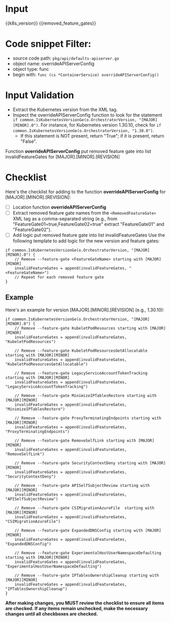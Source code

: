 
# Input 
<KubernetesVersion>{{k8s_version}}</KubernetesVersion>
<RemovedFeatureGate>{{removed_feature_gates}}</RemovedFeatureGate>

# Code snippet Filter:
   - source code path: `pkg/api/defaults-apiserver.go`
   - object name: overrideAPIServerConfig
   - object type: func
   - begin with: `func (cs *ContainerService) overrideAPIServerConfig()`

# Input Validation
- Extract the Kubernetes version from the <KubernetesVersion> XML tag.
- Inspect the overrideAPIServerConfig function to look for the statement `if common.IsKubernetesVersionGe(o.OrchestratorVersion, "[MAJOR][MINOR].0")`. For instance, for Kubernetes version 1.30.10, check for `if common.IsKubernetesVersionGe(o.OrchestratorVersion, "1.30.0")`.
    - If this statement is NOT present, return "True"; if it is present, return "False".

Function **overrideAPIServerConfig** put removed feature gate into list invalidFeatureGates for [MAJOR].[MINOR].[REVISION]

# Checklist
Here's the checklist for adding to the function **overrideAPIServerConfig** for [MAJOR].[MINOR].[REVISION]:

- [ ] Location function **overrideAPIServerConfig**
- [ ] Extract removed feature gate names from the `<RemovedFeatureGate>` XML tag as a comma-separated string (e.g., from "FeatureGate01=true,FeatureGate02=true" extract "FeatureGate01" and "FeatureGate02").
- [ ] Add logic put removed feature gate into list invalidFeatureGates
  Use the following template to add logic for the new version and feature gates:

```
if common.IsKubernetesVersionGe(o.OrchestratorVersion, "[MAJOR][MINOR].0") {
    // Remove --feature-gate <FeatureGateName> starting with [MAJOR][MINOR]
    invalidFeatureGates = append(invalidFeatureGates, "<FeatureGateName>")
    // Repeat for each removed feature gate
}
```
## Example

Here's an example for version [MAJOR].[MINOR].[REVISION] (e.g., 1.30.10):


	if common.IsKubernetesVersionGe(o.OrchestratorVersion, "[MAJOR][MINOR].0") {
		// Remove --feature-gate KubeletPodResources starting with [MAJOR][MINOR]
		invalidFeatureGates = append(invalidFeatureGates, "KubeletPodResources")

		// Remove --feature-gate KubeletPodResourcesGetAllocatable starting with [MAJOR][MINOR]
		invalidFeatureGates = append(invalidFeatureGates, "KubeletPodResourcesGetAllocatable")

		// Remove --feature-gate LegacyServiceAccountTokenTracking starting with [MAJOR][MINOR]
		invalidFeatureGates = append(invalidFeatureGates, "LegacyServiceAccountTokenTracking")

		// Remove --feature-gate MinimizeIPTablesRestore starting with [MAJOR][MINOR]
		invalidFeatureGates = append(invalidFeatureGates, "MinimizeIPTablesRestore")

		// Remove --feature-gate ProxyTerminatingEndpoints starting with [MAJOR][MINOR]
		invalidFeatureGates = append(invalidFeatureGates, "ProxyTerminatingEndpoints")

		// Remove --feature-gate RemoveSelfLink starting with [MAJOR][MINOR]
		invalidFeatureGates = append(invalidFeatureGates, "RemoveSelfLink")

		// Remove --feature-gate SecurityContextDeny starting with [MAJOR][MINOR]
		invalidFeatureGates = append(invalidFeatureGates, "SecurityContextDeny")

		// Remove --feature-gate APISelfSubjectReview starting with [MAJOR][MINOR]
		invalidFeatureGates = append(invalidFeatureGates, "APISelfSubjectReview")

		// Remove --feature-gate CSIMigrationAzureFile  starting with [MAJOR][MINOR]
		invalidFeatureGates = append(invalidFeatureGates, "CSIMigrationAzureFile")

		// Remove --feature-gate ExpandedDNSConfig starting with [MAJOR][MINOR]
		invalidFeatureGates = append(invalidFeatureGates, "ExpandedDNSConfig")

		// Remove --feature-gate ExperimentalHostUserNamespaceDefaulting starting with [MAJOR][MINOR]
		invalidFeatureGates = append(invalidFeatureGates, "ExperimentalHostUserNamespaceDefaulting")

		// Remove --feature-gate IPTablesOwnershipCleanup starting with [MAJOR][MINOR]
		invalidFeatureGates = append(invalidFeatureGates, "IPTablesOwnershipCleanup")
	}


**After making changes, you MUST review the checklist to ensure all items are checked. If any items remain unchecked, make the necessary changes until all checkboxes are checked.**

